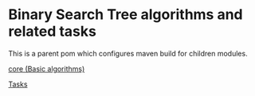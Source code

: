 # Binary Search Tree algorithms and related tasks

This is a parent pom which configures maven build for children modules.

[core  (Basic algorithms)](https://github.com/yan-khonski-it/bst/tree/master/bst-core)

[Tasks](https://github.com/yan-khonski-it/bst/tree/master/bst-tasks)
